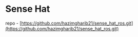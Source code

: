 # Sense Hat

repo - [https://github.com/hazimgharib21/sense_hat_ros.git](https://github.com/hazimgharib21/sense_hat_ros.git)
